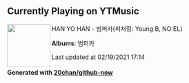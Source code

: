 ## Currently Playing on YTMusic

[<img align="left" width="100" src="https://lh3.googleusercontent.com/fEinQARrK59ctQ9pYYKI3sy1DcgI1BNiSfZRUHbWtt4gPMuA4Oovy70-bNuCo_8wEqwE1b_3zditCYYx">](https://music.youtube.com/channel/UCUSEX4zhRyAOYF1yYzf2klw)

HAN YO HAN - 범퍼카(피처링: Young B, NO:EL)

**Albums**: 범퍼카

Last updated at 02/19/2021 17:14

#### Generated with [20chan/github-now](https://github.com/20chan/github-now)


<!--
**20chan/20chan** is a ✨ _special_ ✨ repository because its `README.md` (this file) appears on your GitHub profile.

Here are some ideas to get you started:

- 🔭 I’m currently working on ...
- 🌱 I’m currently learning ...
- 👯 I’m looking to collaborate on ...
- 🤔 I’m looking for help with ...
- 💬 Ask me about ...
- 📫 How to reach me: ...
- 😄 Pronouns: ...
- ⚡ Fun fact: ...
-->
